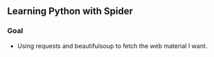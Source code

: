 ## Learning Python with Spider

### Goal

* Using requests and beautifulsoup to fetch the web material I want.
